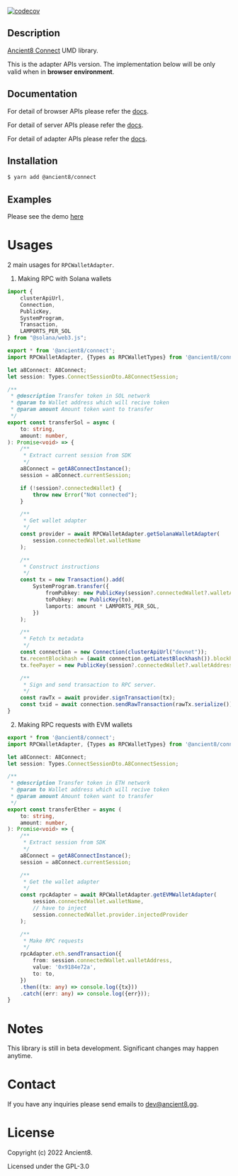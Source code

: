 [![codecov](https://codecov.io/gh/ancient8-dev/a8-id-backend/branch/main/graph/badge.svg?token=IBW28NGP2I)](https://codecov.io/gh/ancient8-dev/a8-id-backend)

## Description

[Ancient8 Connect](https://id.ancient8.gg) UMD library.

This is the adapter APIs version. The implementation below will be only valid when in **browser environment**.

## Documentation

For detail of browser APIs please refer the [docs](https://docs.ancient8.dev/browser/).

For detail of server APIs please refer the [docs](https://docs.ancient8.dev/server/).

For detail of adapter APIs please refer the [docs](https://docs.ancient8.dev/adapter/).

## Installation

```bash
$ yarn add @ancient8/connect
```

## Examples

Please see the demo [here](https://git.ancient8.gg/ancient8-dev/a8-uid/a8-connect-demo/-/tree/main/react-next/src)

# Usages

2 main usages for `RPCWalletAdapter`.

1. Making RPC with Solana wallets

```ts
import {
    clusterApiUrl,
    Connection,
    PublicKey,
    SystemProgram,
    Transaction,
    LAMPORTS_PER_SOL
} from "@solana/web3.js";

export * from '@ancient8/connect';
import RPCWalletAdapter, {Types as RPCWalletTypes} from '@ancient8/connect/adapter';

let a8Connect: A8Connect;
let session: Types.ConnectSessionDto.A8ConnectSession;

/**
 * @description Transfer token in SOL network
 * @param to Wallet address which will recive token
 * @param amount Amount token want to transfer
 */
export const transferSol = async (
    to: string,
    amount: number,
): Promise<void> => {
    /**
     * Extract current session from SDK
     */
    a8Connect = getA8ConnectInstance();
    session = a8Connect.currentSession;

    if (!session?.connectedWallet) {
        throw new Error("Not connected");
    }

    /**
     * Get wallet adapter
     */
    const provider = await RPCWalletAdapter.getSolanaWalletAdapter(
        session.connectedWallet.walletName
    );

    /**
     * Construct instructions
     */
    const tx = new Transaction().add(
        SystemProgram.transfer({
            fromPubkey: new PublicKey(session?.connectedWallet?.walletAddress),
            toPubkey: new PublicKey(to),
            lamports: amount * LAMPORTS_PER_SOL,
        })
    );

    /**
     * Fetch tx metadata
     */
    const connection = new Connection(clusterApiUrl("devnet"));
    tx.recentBlockhash = (await connection.getLatestBlockhash()).blockhash;
    tx.feePayer = new PublicKey(session?.connectedWallet?.walletAddress);

    /**
     * Sign and send transaction to RPC server.
     */
    const rawTx = await provider.signTransaction(tx);
    const txid = await connection.sendRawTransaction(rawTx.serialize());
}
```

2. Making RPC requests with EVM wallets

```ts
export * from '@ancient8/connect';
import RPCWalletAdapter, {Types as RPCWalletTypes} from '@ancient8/connect/adapter';

let a8Connect: A8Connect;
let session: Types.ConnectSessionDto.A8ConnectSession;

/**
 * @description Transfer token in ETH network
 * @param to Wallet address which will recive token
 * @param amount Amount token want to transfer
 */
export const transferEther = async (
    to: string,
    amount: number,
): Promise<void> => {
    /**
     * Extract session from SDK
     */
    a8Connect = getA8ConnectInstance();
    session = a8Connect.currentSession;

    /**
     * Get the wallet adapter
     */
    const rpcAdapter = await RPCWalletAdapter.getEVMWalletAdapter(
        session.connectedWallet.walletName, 
        // have to inject 
        session.connectedWallet.provider.injectedProvider
    );

    /**
     * Make RPC requests
     */
    rpcAdapter.eth.sendTransaction({
        from: session.connectedWallet.walletAddress,
        value: '0x9184e72a',
        to: to,
    })
    .then((tx: any) => console.log({tx}))
    .catch((err: any) => console.log({err}));
}
```

# Notes

This library is still in beta development. Significant changes may happen anytime.

# Contact

If you have any inquiries please send emails to dev@ancient8.gg.

# License

Copyright (c) 2022 Ancient8.

Licensed under the GPL-3.0
